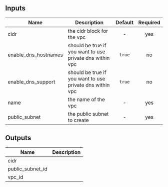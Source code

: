 
## Inputs

| Name | Description | Default | Required |
|------|-------------|:-----:|:-----:|
| cidr | the cidr block for the vpc | - | yes |
| enable_dns_hostnames | should be true if you want to use private dns within vpc | `true` | no |
| enable_dns_support | should be true if you want to use private dns within vpc | `true` | no |
| name | the name of the vpc | - | yes |
| public_subnet | the public subnet to create | - | yes |

## Outputs

| Name | Description |
|------|-------------|
| cidr |  |
| public_subnet_id |  |
| vpc_id |  |


